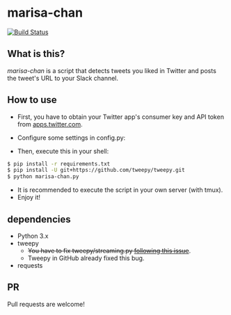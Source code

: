# marisa-chan
[![Build Status](https://travis-ci.org/utgw/marisa-chan.svg?branch=master)](https://travis-ci.org/utgw/marisa-chan)
## What is this?
*marisa-chan* is a script that detects tweets you liked in Twitter and posts the tweet's URL to your Slack channel.

## How to use
* First, you have to obtain your Twitter app's consumer key and API token from [apps.twitter.com](https://apps.twitter.com/).
* Configure some settings in config.py:

* Then, execute this in your shell:

```sh
$ pip install -r requirements.txt
$ pip install -U git+https://github.com/tweepy/tweepy.git
$ python marisa-chan.py
```

* It is recommended to execute the script in your own server (with tmux).
* Enjoy it!

## dependencies
* Python 3.x
* tweepy
  * ~~You have to fix tweepy/streaming.py [following this issue](https://github.com/tweepy/tweepy/issues/615#issuecomment-122886173)~~.
  * Tweepy in GitHub already fixed this bug.
* requests

## PR
Pull requests are welcome!
